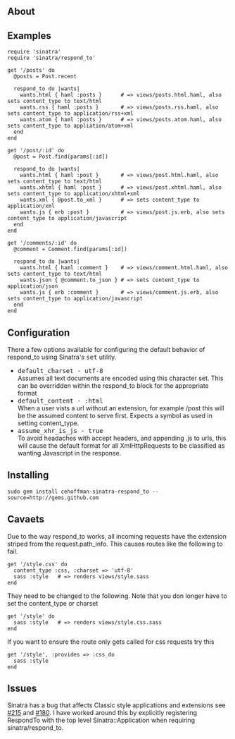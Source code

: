## About


## Examples

    require 'sinatra'
    require 'sinatra/respond_to'
    
    get '/posts' do
      @posts = Post.recent
      
      respond_to do |wants|
        wants.html { haml :posts }      # => views/posts.html.haml, also sets content_type to text/html
        wants.rss { haml :posts }       # => views/posts.rss.haml, also sets content_type to application/rss+xml
        wants.atom { haml :posts }      # => views/posts.atom.haml, also sets content_type to appliation/atom+xml
      end
    end

    get '/post/:id' do
      @post = Post.find(params[:id])
      
      respond_to do |wants|
        wants.html { haml :post }       # => views/post.html.haml, also sets content_type to text/html
        wants.xhtml { haml :post }      # => views/post.xhtml.haml, also sets content_type to application/xhtml+xml
        wants.xml { @post.to_xml }      # => sets content_type to application/xml
        wants.js { erb :post }          # => views/post.js.erb, also sets content_type to application/javascript
      end
    end
    
    get '/comments/:id' do
      @comment = Comment.find(params[:id])
      
      respond_to do |wants|
        wants.html { haml :comment }    # => views/comment.html.haml, also sets content_type to text/html
        wants.json { @comment.to_json } # => sets content_type to application/json
        wants.js { erb :comment }       # => views/comment.js.erb, also sets content_type to application/javascript
      end
    end

## Configuration

There a few options available for configuring the default behavior of respond_to using Sinatra's
<tt>set</tt> utility.

* <tt>default\_charset - utf-8</tt><br />
    Assumes all text documents are encoded using this character set.
    This can be overridden within the respond_to block for the appropriate format
* <tt>default\_content - :html</tt><br />
    When a user vists a url without an extension, for example /post this will be
    the assumed content to serve first.  Expects a symbol as used in setting content_type.
* <tt>assume\_xhr\_is\_js - true</tt><br />
    To avoid headaches with accept headers, and appending .js to urls, this will
    cause the default format for all XmlHttpRequests to be classified as wanting Javascript
    in the response.

## Installing
    sudo gem install cehoffman-sinatra-respond_to --source=http://gems.github.com

## Cavaets
Due to the way respond\_to works, all incoming requests have the extension striped from the request.path\_info.
This causes routes like the following to fail.

    get '/style.css' do
      content_type :css, :charset => 'utf-8'
      sass :style   # => renders views/style.sass
    end
    
They need to be changed to the following.  Note that you don longer have to set the content\_type or charset

    get '/style' do
      sass :style   # => renders views/style.css.sass
    end
    
If you want to ensure the route only gets called for css requests try this

    get '/style', :provides => :css do
      sass :style
    end

## Issues

Sinatra has a bug that affects Classic style applications and extensions see [#215][215] and [#180][180].
I have worked around this by explicitly registering RespondTo with the top level Sinatra::Application when
requiring sinatra/respond\_to.

[215]: https://sinatra.lighthouseapp.com/projects/9779/tickets/215-extensions-cannot-define-before-filters-for-classic-apps "Extensions cannot define before filters for classic apps"
[180]: https://sinatra.lighthouseapp.com/projects/9779/tickets/180-better-route-inheritence "Better route inheritence"

